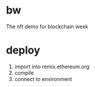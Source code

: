 # bw
The nft demo for blockchain week

# deploy

1. import into remix.ethereum.org
2. compile
3. connect to environment
